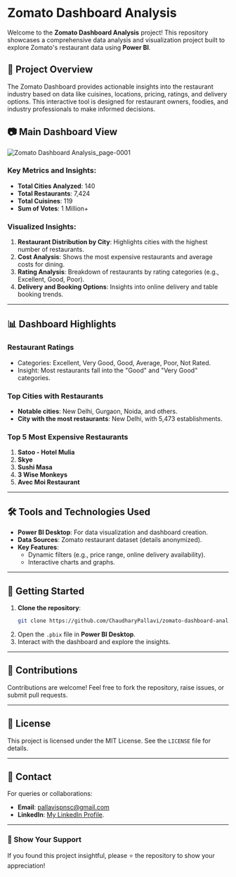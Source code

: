 # Zomato Dashboard Analysis

Welcome to the **Zomato Dashboard Analysis** project! This repository showcases a comprehensive data analysis and visualization project built to explore Zomato's restaurant data using **Power BI**.

## 🌟 Project Overview
The Zomato Dashboard provides actionable insights into the restaurant industry based on data like cuisines, locations, pricing, ratings, and delivery options. This interactive tool is designed for restaurant owners, foodies, and industry professionals to make informed decisions.

## 📷 Main Dashboard View
![Zomato Dashboard Analysis_page-0001](https://github.com/user-attachments/assets/f4298d68-1f9d-456f-9fd5-10b777614926)

### Key Metrics and Insights:
- **Total Cities Analyzed**: 140
- **Total Restaurants**: 7,424
- **Total Cuisines**: 119
- **Sum of Votes**: 1 Million+

### Visualized Insights:
1. **Restaurant Distribution by City**: Highlights cities with the highest number of restaurants.
2. **Cost Analysis**: Shows the most expensive restaurants and average costs for dining.
3. **Rating Analysis**: Breakdown of restaurants by rating categories (e.g., Excellent, Good, Poor).
4. **Delivery and Booking Options**: Insights into online delivery and table booking trends.

---

## 📊 Dashboard Highlights
### **Restaurant Ratings**
- Categories: Excellent, Very Good, Good, Average, Poor, Not Rated.
- Insight: Most restaurants fall into the "Good" and "Very Good" categories.

### **Top Cities with Restaurants**
- **Notable cities**: New Delhi, Gurgaon, Noida, and others.
- **City with the most restaurants**: New Delhi, with 5,473 establishments.

### **Top 5 Most Expensive Restaurants**
1. **Satoo - Hotel Mulia**
2. **Skye**
3. **Sushi Masa**
4. **3 Wise Monkeys**
5. **Avec Moi Restaurant**

---

## 🛠️ Tools and Technologies Used
- **Power BI Desktop**: For data visualization and dashboard creation.
- **Data Sources**: Zomato restaurant dataset (details anonymized).
- **Key Features**:
  - Dynamic filters (e.g., price range, online delivery availability).
  - Interactive charts and graphs.

---

## 🚀 Getting Started
1. **Clone the repository**:
    ```bash
    git clone https://github.com/ChaudharyPallavi/zomato-dashboard-analysis.git
    ```
2. Open the `.pbix` file in **Power BI Desktop**.
3. Interact with the dashboard and explore the insights.

---
## 🤝 Contributions
Contributions are welcome! Feel free to fork the repository, raise issues, or submit pull requests.

---

## 📜 License
This project is licensed under the MIT License. See the `LICENSE` file for details.

---

## 📧 Contact
For queries or collaborations:
- **Email**: pallavispnsc@gmail.com
- **LinkedIn**: [ My LinkedIn Profile](https://www.linkedin.com/in/pallavi-chaudhary-7a9702239?lipi=urn%3Ali%3Apage%3Ad_flagship3_profile_view_base_contact_details%3B3yVIsdPBS8ysMaR%2BolDArw%3D%3D).

---

### 🌟 Show Your Support
If you found this project insightful, please ⭐ the repository to show your appreciation!
